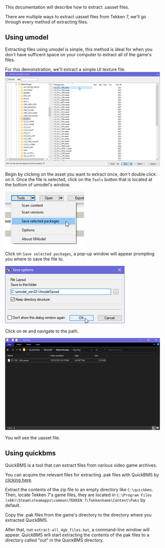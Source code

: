 This documentation will describe how to extract .uasset files.

There are multiple ways to extract uasset files from Tekken 7, we'll go through every method of extracting files.

## Using umodel
Extracting files using umodel is simple, this method is ideal for when you don't have sufficent space on your computer to extract all of the game's files.

For this demonstration, we'll extract a simple UI texture file.
![](./00-umodel-process.png)

Begin by clicking on the asset you want to extract once, don't double click on it. Once the file is selected, click on the `Tools` button that is located at the bottom of umodel's window.

![](./01-umodel-tools-dropdown.png)

Click on `Save selected packages`, a pop-up window will appear prompting you where to save the file to.

![](./02-umodel-save-options.png)

Click on `OK` and navigate to the path.

![](./03-explorer-save-path.png)

You will see the uasset file.

## Using quickbms
QuickBMS is a tool that can extract files from various video game archives.

You can acquire the relevant files for extracting .pak files with QuickBMS by [clicking here](./quickbms.zip).

Extract the contents of the zip file to an empty directory like `C:\quickbms`.
Then, locate Tekken 7's game files, they are located in `C:\Program Files (x86)\Steam\steamapps\common\TEKKEN 7\TekkenGame\Content\Paks` by default.

Copy the .pak files from the game's directory to the directory where you extracted QuickBMS.

After that, run `extract-all_4gb_files.bat`, a command-line window will appear. QuickBMS will start extracting the contents of the pak files to a directory called "out" in the QuickBMS directory.